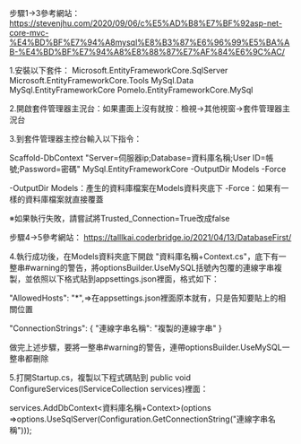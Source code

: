 步驟1->3參考網站：
https://stevenjhu.com/2020/09/06/c%E5%AD%B8%E7%BF%92asp-net-core-mvc-%E4%BD%BF%E7%94%A8mysql%E8%B3%87%E6%96%99%E5%BA%AB-%E4%BD%BF%E7%94%A8%E8%88%87%E7%AF%84%E6%9C%AC/

1.安裝以下套件：
 	Microsoft.EntityFrameworkCore.SqlServer
	Microsoft.EntityFrameworkCore.Tools
	MySql.Data
	MySql.EntityFrameworkCore
	Pomelo.EntityFrameworkCore.MySql
	
2.開啟套件管理器主況台：如果畫面上沒有就按：檢視->其他視窗->套件管理器主況台

3.到套件管理器主控台輸入以下指令：

Scaffold-DbContext "Server=伺服器ip;Database=資料庫名稱;User ID=帳號;Password=密碼" MySql.EntityFrameworkCore -OutputDir Models -Force

-OutputDir Models：產生的資料庫檔案在Models資料夾底下
-Force：如果有一樣的資料庫檔案就直接覆蓋

※如果執行失敗，請嘗試將Trusted_Connection=True改成false

步驟4->5參考網站：
https://talllkai.coderbridge.io/2021/04/13/DatabaseFirst/

4.執行成功後，在Models資料夾底下開啟 "資料庫名稱+Context.cs"，底下有一整串#warning的警告，將optionsBuilder.UseMySQL括號內包覆的連線字串複製，並依照以下格式貼到appsettings.json裡面，格式如下：

   "AllowedHosts": "*",=>在appsettings.json裡面原本就有，只是告知要貼上的相關位置

   "ConnectionStrings": { "連線字串名稱": "複製的連線字串" }
   
   做完上述步驟，要將一整串#warning的警告，連帶optionsBuilder.UseMySQL一整串都刪除
  
  5.打開Startup.cs，複製以下程式碼貼到
  public void ConfigureServices(IServiceCollection services)裡面：
  
  services.AddDbContext<資料庫名稱+Context>(options =>options.UseSqlServer(Configuration.GetConnectionString("連線字串名稱")));
